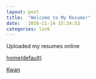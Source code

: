```yaml
---
layout: post
title:  "Welcome to My Resume!"
date:   2016-11-14 15:34:53
categories: link
---
```


Uploaded my resumes online

[home(default)][resume]

[Kwan][resume-kwan]


[resume]:      /resume
[resume-kwan]:   /resume/kwan.html
